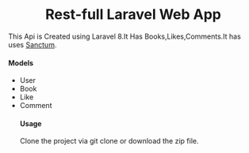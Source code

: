 <h1 align="center">Rest-full Laravel Web App</h1>

This Api is Created using Laravel 8.It Has Books,Likes,Comments.It has uses <a href="https://laravel.com/docs/8.x/sanctum">Sanctum</a>.

<h4>Models</h4>
<ul>
     <li>
        User
    </li>
    <li>
        Book
    </li>
     <li>
        Like
    </li>
     <li>
        Comment
    </li>
    <h4>Usage</h4>
    <p>Clone the project via git clone or download the zip file.</p>
